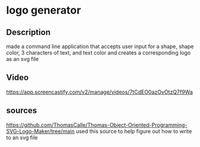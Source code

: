 # logo generator
## Description
made a command line application that accepts user input for a shape, shape color, 3 characters of text, and text color  and creates a corresponding logo as an svg file
## Video
https://app.screencastify.com/v2/manage/videos/7tCdEO0azOvOtzQ7f9Wa
## sources
https://github.com/ThomasCalle/Thomas-Object-Oriented-Programming-SVG-Logo-Maker/tree/main
used this source to help figure out how to write to an svg file
